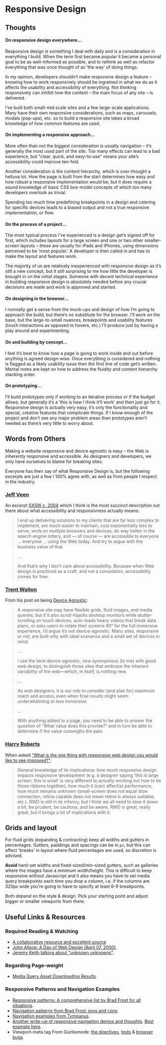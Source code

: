 # Responsive Design

## Thoughts

#### On responsive design everywhere…

Responsive design is something I deal with daily and is a consideration in everything I build. When the term first became popular it became a personal goal to be as well-informed as possible, and to rethink as well as refactor everything that was once thought of as ‘the way’ of doing things.

In my opinion, developers shouldn’t make responsive design a feature – knowing how to work responsively should be ingrained in what we do as it affects the usability and accessibility of everything. Not thinking responsively can inhibit how the content – the main focus of any site – is delivered.

I’ve built both small-mid scale sites and a few large-scale applications. Many have their own responsive considerations, such as maps, carousels, modals (pop-ups), etc. so to build a responsive site takes a broad knowledge of how common features are used.

#### On implementing a responsive approach…

More often than not the biggest consideration is usually navigation – it’s generally the most used part of the site. Too many effects can lead to a bad experience, but "clear, quick, and easy-to-use" means your site’s accessibility could improve ten-fold.

Another consideration is the content hierarchy, which is over-thought a helluva lot. How the page is built from the start determines how easy and how robust a responsive implementation would be, but it does require a sound knowledge of basic CSS box-model concepts of which too many developers overlook as trivial.

Spending too much time predefining breakpoints in a design and catering for specific devices leads to a biased output and not a true responsive implementation, or flow.

#### On the process of a project…

The most typical process I’ve experienced is a design get’s signed off for first, which includes layouts for a large screen and one or two other smaller-screen layouts – these are usually for iPads and iPhones, using dimensions perceived to be ‘most popular.’ A developer is then called in and has to make the layout and features work.

The majority of us are relatively inexperienced with responsive design as it’s still a new concept, but it still surprising to me how little the developer is brought in on the initial stages. Someone with decent technical experience in building responsive design is absolutely needed before any crucial decisions are made and work is approved and started.

#### On designing in the browser…

I normally get a sense from the mock-ups and design of how I’m going to approach the build, but there’s no substitute for the browser. I’ll work on the base, but the large-to-small nuances, breakpoints and usability features (touch interactions as opposed to hovers, etc.) I’ll produce just by having a play around and experimenting.


#### On and building by concept…
I feel it’s best to know how a page is going to work inside and out before anything is agreed design-wise. Once everything is considered and nothing is flagged as a likely usability issue then the first line of code get’s written. Mental notes are kept on how to address the fluidity and content hierarchy stacking order.

#### On prototyping…

I’ll build prototypes only if working to an iterative process or if the budget allows, but generally it’s a ‘this is how I think it’ll work’ and then just go for it. Responsive design is actually very easy, it’s only the functionality and special, creative features that complicate things. If I know enough of the project and don’t see any major problem areas then prototypes aren’t needed as there’s very little to worry about.

## Words from Others

Making a website responsive and device agnostic is easy – the Web is inherently responsive and accessible. As designers and developers, we only have ourselves to blame for breaking sites.

Everyone has their say of what Responsive Design is, but the following excerpts are just a few I 100% agree with, as well as from people I respect in the industry.

### [Jeff Veen](http://veen.com)

An excerpt [SXSW c. 2004](http://veen.com/jeff/archives/000503.html) which I think is the most succinct description out there about what accessibility and responsivness actually means:

> I end up delivering solutions to my clients that are far less complex to implement, are much easier to maintain, cost exponentially less to serve, work on multiple browsers and devices, do way better in the search engine lottery, and — of course — are accessible to everyone … everyone … using the Web today. And try to argue with the business value of that.

> …

> And that’s why I don’t care about accessibility. Because when Web design is practiced as a craft, and not a consolation, accessibility comes for free.

### [Trent Walton](http://trentwalton.com)

From his post on being [Device Agnostic](trentwalton.com/2014/03/10/device-agnostic/):

> A responsive site may have flexible grids, fluid images, and media queries, but if it also scroll-hijacks desktop monitors while stutter-scrolling on touch devices, auto-loads heavy videos that break data plans, or asks users to rotate their screens 90° for the full immersive experience, I’d argue it’s not device-agnostic. Many sites, responsive or not, are built only with ideal scenarios and a small set of devices in mind.

> …

> I use the term device-agnostic, now synonymous (to me) with good web design, to distinguish those sites that embrace the inherent variability of the web—which, in itself, is nothing new.

> …

> As web designers, it is our role to consider (and plan for) maximum reach and access, even when final results might seem underwhelming or less immersive.

> …

> With anything added to a page, you need to be able to answer the question of “What value does this provide?” and in turn be able to determine if the value outweighs the pain.

### [Harry Roberts](http://csswizardry.com)

When asked ["What is the one thing with responsive web design you would like to see improved?"](http://responsivedesignweekly.com/interview/responsive-interview-harry-roberts/):

> General knowledge of its implications: how much responsive design impacts responsive development (e.g. a designer saying ‘this is large screen, this is small’ is very different to actually working out how to tie those ribbons together), how much it (can) affect(s) performance, how much remains unknown (small-screen does not equal slow connection, retina capable does not mean retina is always suitable, etc.). RWD is still in its infancy, but I think we all need to slow it down a bit, be prudent, be cautious, and be aware. RWD is great, really great, but it brings a lot of implications with it.


## Grids and layout

For fluid grids (expanding & contracting) keep all widths and gutters in percentages. Gutters, paddings and spacings can be in `px`, but this can affect 'breaks' in layout where fluid percentages are used, so discretion is advised.

**Avoid** hard-set widths and fixed-sized/min-sized gutters, such as galleries where the images have a minimum width/height. This is difficult to keep responsive without Javascript and it also means you have to set media query breakpoints each time you drop a column, i.e. if the columns are 320px wide you're going to have to specify at least 6-9 breakpoints.

Both depend on the style & design. Pick your starting point and adjust bigger or smaller viewports from there.

## Useful Links & Resources

### Required Reading & Watching
+ [A collaborative resource and excellent source](https://github.com/Snugug/north#responsive-web-design)
+ [John Allsop: A Dao of Web Design (April 07, 2000)](http://alistapart.com/article/dao/).
+ [Jeremy Keith talking about "unknown unknowns"](http://vimeo.com/50745034).

### Regarding Page-weight
+ [Media Query Asset Downloading Results](http://timkadlec.com/2012/04/media-query-asset-downloading-results/).

### Responsive Patterns and Navigation Examples
+ [Responsive patterns: A comprehensive list by Brad Frost for all situations](http://bradfrost.github.io/this-is-responsive/patterns.html).
+ [Navigation patterns from Brad Frost: pros and cons](http://bradfrostweb.com/blog/web/complex-navigation-patterns-for-responsive-design/).
+ [Navigation examples from Tympanus](http://tympanus.net/Development/SidebarTransitions/).
+ [Another write-up of responsive navigation demos and thoughts](http://responsivenavigation.net/). [Best example here](http://responsivenavigation.net/examples/multi-toggle/).
+ Viewport-meta tag From Quirksmode: [the directives](http://www.quirksmode.org/mobile/metaviewport#link2), [tests](http://www.quirksmode.org/mobile/metaviewport#link8) & [browser bugs](http://www.quirksmode.org/mobile/metaviewport#link19).

